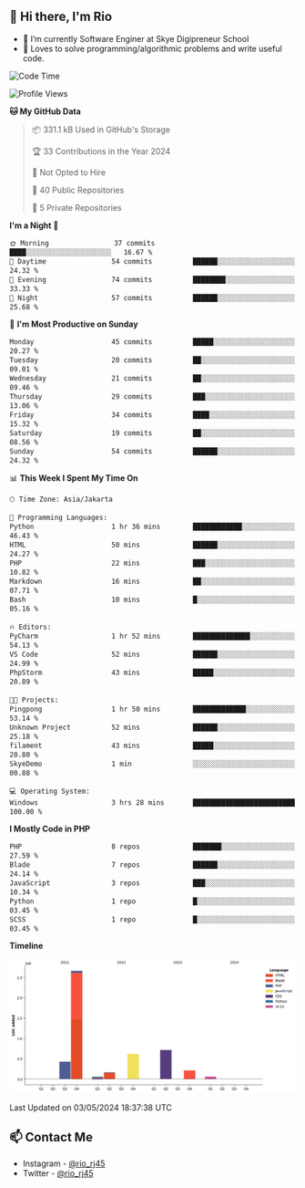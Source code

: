 ## 👋 Hi there, I'm Rio 

-  🔭 I’m currently Software Enginer at Skye Digipreneur School
-  💬 Loves to solve programming/algorithmic problems and write useful code.

<!--START_SECTION:waka-->
![Code Time](http://img.shields.io/badge/Code%20Time-1%2C038%20hrs%208%20mins-blue)

![Profile Views](http://img.shields.io/badge/Profile%20Views-0-blue)

**🐱 My GitHub Data** 

> 📦 331.1 kB Used in GitHub's Storage 
 > 
> 🏆 33 Contributions in the Year 2024
 > 
> 🚫 Not Opted to Hire
 > 
> 📜 40 Public Repositories 
 > 
> 🔑 5 Private Repositories 
 > 
**I'm a Night 🦉** 

```text
🌞 Morning                37 commits          ████░░░░░░░░░░░░░░░░░░░░░   16.67 % 
🌆 Daytime                54 commits          ██████░░░░░░░░░░░░░░░░░░░   24.32 % 
🌃 Evening                74 commits          ████████░░░░░░░░░░░░░░░░░   33.33 % 
🌙 Night                  57 commits          ██████░░░░░░░░░░░░░░░░░░░   25.68 % 
```
📅 **I'm Most Productive on Sunday** 

```text
Monday                   45 commits          █████░░░░░░░░░░░░░░░░░░░░   20.27 % 
Tuesday                  20 commits          ██░░░░░░░░░░░░░░░░░░░░░░░   09.01 % 
Wednesday                21 commits          ██░░░░░░░░░░░░░░░░░░░░░░░   09.46 % 
Thursday                 29 commits          ███░░░░░░░░░░░░░░░░░░░░░░   13.06 % 
Friday                   34 commits          ████░░░░░░░░░░░░░░░░░░░░░   15.32 % 
Saturday                 19 commits          ██░░░░░░░░░░░░░░░░░░░░░░░   08.56 % 
Sunday                   54 commits          ██████░░░░░░░░░░░░░░░░░░░   24.32 % 
```


📊 **This Week I Spent My Time On** 

```text
🕑︎ Time Zone: Asia/Jakarta

💬 Programming Languages: 
Python                   1 hr 36 mins        ████████████░░░░░░░░░░░░░   46.43 % 
HTML                     50 mins             ██████░░░░░░░░░░░░░░░░░░░   24.27 % 
PHP                      22 mins             ███░░░░░░░░░░░░░░░░░░░░░░   10.82 % 
Markdown                 16 mins             ██░░░░░░░░░░░░░░░░░░░░░░░   07.71 % 
Bash                     10 mins             █░░░░░░░░░░░░░░░░░░░░░░░░   05.16 % 

🔥 Editors: 
PyCharm                  1 hr 52 mins        ██████████████░░░░░░░░░░░   54.13 % 
VS Code                  52 mins             ██████░░░░░░░░░░░░░░░░░░░   24.99 % 
PhpStorm                 43 mins             █████░░░░░░░░░░░░░░░░░░░░   20.89 % 

🐱‍💻 Projects: 
Pingpong                 1 hr 50 mins        █████████████░░░░░░░░░░░░   53.14 % 
Unknown Project          52 mins             ██████░░░░░░░░░░░░░░░░░░░   25.18 % 
filament                 43 mins             █████░░░░░░░░░░░░░░░░░░░░   20.80 % 
SkyeDemo                 1 min               ░░░░░░░░░░░░░░░░░░░░░░░░░   00.88 % 

💻 Operating System: 
Windows                  3 hrs 28 mins       █████████████████████████   100.00 % 
```

**I Mostly Code in PHP** 

```text
PHP                      8 repos             ███████░░░░░░░░░░░░░░░░░░   27.59 % 
Blade                    7 repos             ██████░░░░░░░░░░░░░░░░░░░   24.14 % 
JavaScript               3 repos             ███░░░░░░░░░░░░░░░░░░░░░░   10.34 % 
Python                   1 repo              █░░░░░░░░░░░░░░░░░░░░░░░░   03.45 % 
SCSS                     1 repo              █░░░░░░░░░░░░░░░░░░░░░░░░   03.45 % 
```



**Timeline**

![Lines of Code chart](https://raw.githubusercontent.com/neushepa/neushepa/main/assets/bar_graph.png)


 Last Updated on 03/05/2024 18:37:38 UTC
<!--END_SECTION:waka-->

## 📫 Contact Me
- Instagram - [@rio_rj45](https://www.instagram.com/rio_rj45/)
- Twitter - [@rio_rj45](https://twitter.com/rio_rj45)
